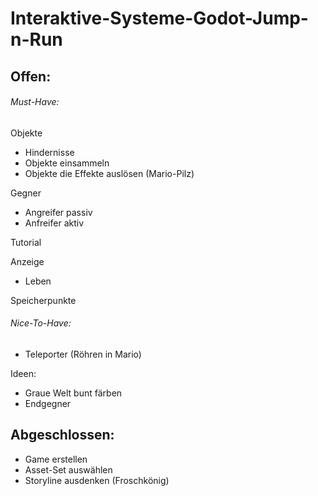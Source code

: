 # Interaktive-Systeme-Godot-Jump-n-Run

## Offen:
###### Must-Have:

Objekte
- Hindernisse 
- Objekte einsammeln
- Objekte die Effekte auslösen (Mario-Pilz)

Gegner
- Angreifer passiv
- Anfreifer aktiv

Tutorial

Anzeige
- Leben

Speicherpunkte


###### Nice-To-Have:
- Teleporter (Röhren in Mario)

Ideen:
- Graue Welt bunt färben
- Endgegner


## Abgeschlossen:
- Game erstellen
- Asset-Set auswählen
- Storyline ausdenken (Froschkönig)
